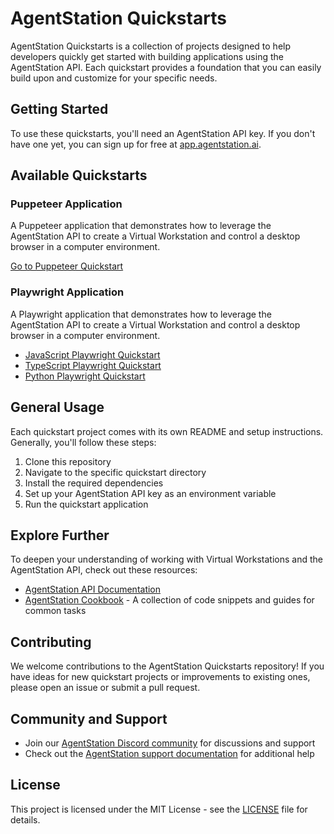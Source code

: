 # AgentStation Quickstarts

AgentStation Quickstarts is a collection of projects designed to help developers quickly get started with building applications using the AgentStation API. Each quickstart provides a foundation that you can easily build upon and customize for your specific needs.

## Getting Started

To use these quickstarts, you'll need an AgentStation API key. If you don't have one yet, you can sign up for free at [app.agentstation.ai](https://app.agentstation.ai).

## Available Quickstarts

### Puppeteer Application

A Puppeteer application that demonstrates how to leverage the AgentStation API to create a Virtual Workstation and control a desktop browser in a computer environment.

[Go to Puppeteer Quickstart](./puppeteer)

### Playwright Application

A Playwright application that demonstrates how to leverage the AgentStation API to create a Virtual Workstation and control a desktop browser in a computer environment.

- [JavaScript Playwright Quickstart](./playwright/javascript)
- [TypeScript Playwright Quickstart](./playwright/typescript)
- [Python Playwright Quickstart](./playwright/python)

## General Usage

Each quickstart project comes with its own README and setup instructions. Generally, you'll follow these steps:

1. Clone this repository
2. Navigate to the specific quickstart directory
3. Install the required dependencies
4. Set up your AgentStation API key as an environment variable
5. Run the quickstart application

## Explore Further

To deepen your understanding of working with Virtual Workstations and the AgentStation API, check out these resources:

- [AgentStation API Documentation](https://docs.agentstation.ai)
- [AgentStation Cookbook](https://github.com/agentstation/cookbook) - A collection of code snippets and guides for common tasks

## Contributing

We welcome contributions to the AgentStation Quickstarts repository! If you have ideas for new quickstart projects or improvements to existing ones, please open an issue or submit a pull request.

## Community and Support

- Join our [AgentStation Discord community](https://discord.agentstation.ai) for discussions and support
- Check out the [AgentStation support documentation](https://docs.agentstation.ai/docs/support) for additional help

## License

This project is licensed under the MIT License - see the [LICENSE](LICENSE) file for details.